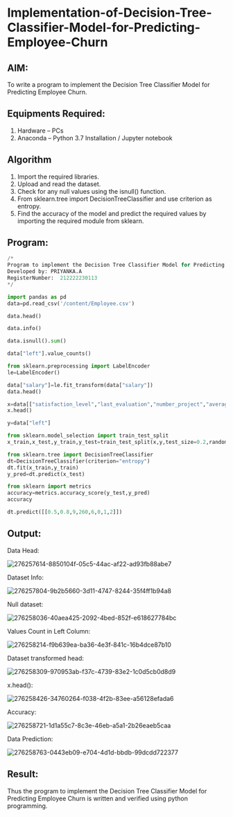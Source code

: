 # Implementation-of-Decision-Tree-Classifier-Model-for-Predicting-Employee-Churn

## AIM:
To write a program to implement the Decision Tree Classifier Model for Predicting Employee Churn.

## Equipments Required:
1. Hardware – PCs
2. Anaconda – Python 3.7 Installation / Jupyter notebook

## Algorithm
1. Import the required libraries.
2. Upload and read the dataset.
3. Check for any null values using the isnull() function.
4. From sklearn.tree import DecisionTreeClassifier and use criterion as entropy.
5. Find the accuracy of the model and predict the required values by importing the required module 
   from sklearn.

   

## Program:
```py
/*
Program to implement the Decision Tree Classifier Model for Predicting Employee Churn.
Developed by: PRIYANKA.A
RegisterNumber:  212222230113
*/

import pandas as pd
data=pd.read_csv('/content/Employee.csv')

data.head()

data.info()

data.isnull().sum()

data["left"].value_counts()

from sklearn.preprocessing import LabelEncoder
le=LabelEncoder()

data["salary"]=le.fit_transform(data["salary"])
data.head()

x=data[["satisfaction_level","last_evaluation","number_project","average_montly_hours","time_spend_company","Work_accident","promotion_last_5years","salary"]]
x.head()

y=data["left"]

from sklearn.model_selection import train_test_split
x_train,x_test,y_train,y_test=train_test_split(x,y,test_size=0.2,random_state=100)

from sklearn.tree import DecisionTreeClassifier
dt=DecisionTreeClassifier(criterion="entropy")
dt.fit(x_train,y_train)
y_pred=dt.predict(x_test)

from sklearn import metrics
accuracy=metrics.accuracy_score(y_test,y_pred)
accuracy

dt.predict([[0.5,0.8,9,260,6,0,1,2]])
```

## Output:

Data Head:




![276257614-8850104f-05c5-44ac-af22-ad93fb88abe7](https://github.com/PriyankaAnnadurai/Implementation-of-Decision-Tree-Classifier-Model-for-Predicting-Employee-Churn/assets/118351569/0946f977-5e7b-4b84-b89c-622e5551bdb3)




Dataset Info:




![276257804-9b2b5660-3d11-4747-8244-35f4ff1b94a8](https://github.com/PriyankaAnnadurai/Implementation-of-Decision-Tree-Classifier-Model-for-Predicting-Employee-Churn/assets/118351569/0428b5d7-fd26-430e-9326-da4784e15454)





Null dataset:




![276258036-40aea425-2092-4bed-852f-e618627784bc](https://github.com/PriyankaAnnadurai/Implementation-of-Decision-Tree-Classifier-Model-for-Predicting-Employee-Churn/assets/118351569/edd0cba8-44be-4731-894e-97e92db5b453)





Values Count in Left Column:




![276258214-f9b639ea-ba36-4e3f-841c-16b4dce87b10](https://github.com/PriyankaAnnadurai/Implementation-of-Decision-Tree-Classifier-Model-for-Predicting-Employee-Churn/assets/118351569/9b6db5b9-e7a5-478c-b5e8-8e26cc94c4ca)





Dataset transformed head:





![276258309-970953ab-f37c-4739-83e2-1c0d5cb0d8d9](https://github.com/PriyankaAnnadurai/Implementation-of-Decision-Tree-Classifier-Model-for-Predicting-Employee-Churn/assets/118351569/00ad6187-c10c-4892-8287-6c3865bb2827)





x.head():




![276258426-34760264-f038-4f2b-83ee-a56128efada6](https://github.com/PriyankaAnnadurai/Implementation-of-Decision-Tree-Classifier-Model-for-Predicting-Employee-Churn/assets/118351569/38996680-2cc4-4b8d-a8e9-cb3240a8b2be)





Accuracy:





![276258721-1d1a55c7-8c3e-46eb-a5a1-2b26eaeb5caa](https://github.com/PriyankaAnnadurai/Implementation-of-Decision-Tree-Classifier-Model-for-Predicting-Employee-Churn/assets/118351569/d264437f-050b-41bf-af2d-08c7d097738b)





Data Prediction:





![276258763-0443eb09-e704-4d1d-bbdb-99dcdd722377](https://github.com/PriyankaAnnadurai/Implementation-of-Decision-Tree-Classifier-Model-for-Predicting-Employee-Churn/assets/118351569/616709ce-ff25-4add-82e4-2f640d29209a)






## Result:
Thus the program to implement the  Decision Tree Classifier Model for Predicting Employee Churn is written and verified using python programming.

